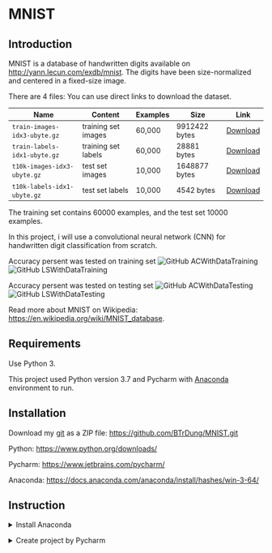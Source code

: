 # MNIST

## Introduction
MNIST is a database of handwritten digits available on http://yann.lecun.com/exdb/mnist. The digits have been size-normalized and centered in a fixed-size image.

There are 4 files:
You can use direct links to download the dataset.

| Name  | Content | Examples | Size | Link |
| --- | --- |--- | --- |--- |
| `train-images-idx3-ubyte.gz`  | training set images  | 60,000|9912422 bytes | [Download](http://yann.lecun.com/exdb/mnist/train-images-idx3-ubyte.gz)|
| `train-labels-idx1-ubyte.gz`  | training set labels  |60,000|28881 bytes | [Download](http://yann.lecun.com/exdb/mnist/train-labels-idx1-ubyte.gz)|
| `t10k-images-idx3-ubyte.gz`  | test set images  | 10,000|1648877 bytes | [Download](http://yann.lecun.com/exdb/mnist/t10k-images-idx3-ubyte.gz)|
| `t10k-labels-idx1-ubyte.gz`  | test set labels  | 10,000| 4542 bytes | [Download](http://yann.lecun.com/exdb/mnist/t10k-labels-idx1-ubyte.gz)|

The training set contains 60000 examples, and the test set 10000 examples.

In this project, i will use a convolutional neural network (CNN) for handwritten digit classification from scratch.

Accuracy persent was tested on training set 
![GitHub ACWithDataTraining](https://img.shields.io/badge/accuracy-99.65%25-blue)
![GitHub LSWithDataTraining](https://img.shields.io/badge/loss-0.0301-blue)

Accuracy persent was tested on testing set 
![GitHub ACWithDataTesting](https://img.shields.io/badge/accuracy-98.71%25-blue)
![GitHub LSWithDataTesting](https://img.shields.io/badge/loss-0.1373-blue)

Read more about MNIST on Wikipedia: https://en.wikipedia.org/wiki/MNIST_database.

## Requirements

Use Python 3. 

This project used Python version 3.7 and Pycharm with [Anaconda](https://www.anaconda.com/) environment to run. 

## Installation

Download my [git](https://github.com/BTrDung/MNIST.git) as a ZIP file: https://github.com/BTrDung/MNIST.git

Python: https://www.python.org/downloads/

Pycharm: https://www.jetbrains.com/pycharm/

Anaconda: https://docs.anaconda.com/anaconda/install/hashes/win-3-64/

## Instruction 

<details><summary>Install Anaconda</summary><p>
  
* After install Anaconda with *.ext, you can run this file and press ```Next```.
  
 ![alt text](https://github.com/BTrDung/Complex/blob/master/InsAnaconda/1.png)

* Press ```Agree```.

 ![alt text](https://github.com/BTrDung/Complex/blob/master/InsAnaconda/2.png)

* Choose ```Just me``` and press ```Next```.

 ![alt text](https://github.com/BTrDung/Complex/blob/master/InsAnaconda/3.png)
 
* I press ```Next``` in this step.

 ![alt text](https://github.com/BTrDung/Complex/blob/master/InsAnaconda/4.png)
 
* Press ```Install```.

 ![alt text](https://github.com/BTrDung/Complex/blob/master/InsAnaconda/5.png)
 
* Wait until it finishes.
 
 ![alt text](https://github.com/BTrDung/Complex/blob/master/InsAnaconda/6.png)
 
* Now, you done!. Press ```Next```.
 
 ![alt text](https://github.com/BTrDung/Complex/blob/master/InsAnaconda/7.png)
</p></details><p></p>

<details><summary>Create project by Pycharm</summary><p>
  
* Open Pycharm.
 
 ![alt text](https://github.com/BTrDung/Complex/blob/master/CreProjMNIST/1.png)

* Create new project, ```File``` - ```New project...```.
 
 ![alt text](https://github.com/BTrDung/Complex/blob/master/CreProjMNIST/2.png)
 
* Create your project and choose ```New environmet using``` is Conda. 
 
 ![alt text](https://github.com/BTrDung/Complex/blob/master/CreProjMNIST/3.png)

* After create your project, press ```ctrl + alt + s``` to see Project Interpreter. 
 
 ![alt text](https://github.com/BTrDung/Complex/blob/master/CreProjMNIST/4.png)
 
* Open your project folder and extract the ZIP file that you downloaded from github.
 
 ![alt text](https://github.com/BTrDung/Complex/blob/master/CreProjMNIST/5.png)
 
 ![alt text](https://github.com/BTrDung/Complex/blob/master/CreProjMNIST/6.png)
 
 * Open Pycharm, you will see all files have been extracted.

 ![alt text](https://github.com/BTrDung/Complex/blob/master/CreProjMNIST/7.png)
 
 * Open terminal, type ```pip install tensorflow``` and wait until it finishes downloading.

 ![alt text](https://github.com/BTrDung/Complex/blob/master/CreProjMNIST/8.png)
 
 If you see this line, you had install success tensorflow library.
 
 ![alt text](https://github.com/BTrDung/Complex/blob/master/CreProjMNIST/9.PNG)

* Open ```test model.py``` and press ```ctrl + shift + f10``` to run and see result.

 ![alt text](https://github.com/BTrDung/Complex/blob/master/CreProjMNIST/10.png)
</p></details><p></p>

